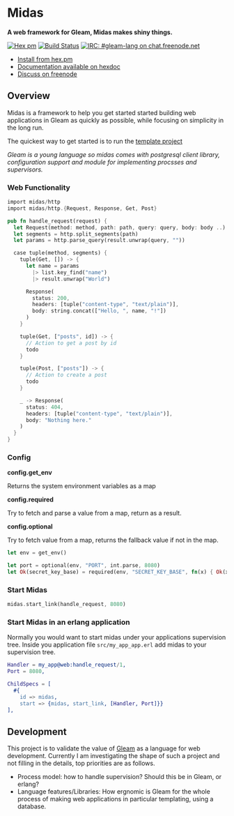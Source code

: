 # Midas

**A web framework for Gleam, Midas makes shiny things.**

[![Hex pm](http://img.shields.io/hexpm/v/Midas.svg?style=flat)](https://hex.pm/packages/midas)
[![Build Status](https://github.com/midas-framework/midas/workflows/test/badge.svg?branch=master)](https://github.com/midas-framework/midas/actions?query=workflow%3Atest)
[![IRC: #gleam-lang on chat.freenode.net](https://img.shields.io/badge/freenode%20chat-%23gleam--lang-indigo)](https://webchat.freenode.net/#gleam-lang)

- [Install from hex.pm](https://hex.pm/packages/midas)
- [Documentation available on hexdoc](https://hexdocs.pm/Midas)
- [Discuss on freenode](https://webchat.freenode.net/#gleam-lang)

## Overview

Midas is a framework to help you get started started building web applications in Gleam as quickly as possible, while focusing on simplicity in the long run.

The quickest way to get started is to run the [template project](https://github.com/midas-framework/template)

_Gleam is a young language so midas comes with postgresql client library, configuration support and module for implementing procsses and supervisors._

### Web Functionality

```rust
import midas/http
import midas/http.{Request, Response, Get, Post}

pub fn handle_request(request) {
  let Request(method: method, path: path, query: query, body: body ..) = request
  let segments = http.split_segments(path)
  let params = http.parse_query(result.unwrap(query, ""))

  case tuple(method, segments) {
    tuple(Get, []) -> {
      let name = params
        |> list.key_find("name")
        |> result.unwrap("World")

      Response(
        status: 200,
        headers: [tuple("content-type", "text/plain")],
        body: string.concat(["Hello, ", name, "!"])
      )
    }

    tuple(Get, ["posts", id]) -> {
      // Action to get a post by id
      todo
    }

    tuple(Post, ["posts"]) -> {
      // Action to create a post
      todo
    }

    _ -> Response(
      status: 404,
      headers: [tuple("content-type", "text/plain")],
      body: "Nothing here."
    )
  }
}
```

### Config

**config.get_env**

Returns the system environment variables as a map

**config.required**

Try to fetch and parse a value from a map, return as a result.

**config.optional**

Try to fetch value from a map, returns the fallback value if not in the map.

```rust
let env = get_env()

let port = optional(env, "PORT", int.parse, 8080)
let Ok(secret_key_base) = required(env, "SECRET_KEY_BASE", fn(x) { Ok(x) })
```

### Start Midas

```rust
midas.start_link(handle_request, 8080)
```

### Start Midas in an erlang application

Normally you would want to start midas under your applications supervision tree.
Inside you application file `src/my_app_app.erl` add midas to your supervision tree.

```erlang
Handler = my_app@web:handle_request/1,
Port = 8080,

ChildSpecs = [
  #{
    id => midas,
    start => {midas, start_link, [Handler, Port]}}
],
```

## Development

This project is to validate the value of [Gleam](https://github.com/gleam-lang/gleam) as a language for web development. Currently I am investigating the shape of such a project and not filling in the details, top priorities are as follows.

- Process model: how to handle supervision? Should this be in Gleam, or erlang?
- Language features/Libraries: How ergnomic is Gleam for the whole process of making web applications in particular templating, using a database.
